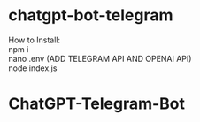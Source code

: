 # chatgpt-bot-telegram
How to Install: <BR>
npm i <BR>
nano .env (ADD TELEGRAM API AND OPENAI API) <BR>
node index.js
# ChatGPT-Telegram-Bot
